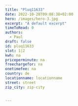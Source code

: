 ```yaml
---
title: "Pluq11633"
date: 2022-10-28T09:08:38+02:00
hero: /images/hero-3.jpg
excerpt: "A default excerpt"
timeToRead: 0
authors:
  - Paul
draft: false
id: pluq11633
slot: 1|2
kwh: na
priceperminute: na
freechargefor: na
onetimefee: na
country: de
locationname: locationname
street: street
zip_city: zip-city


---
```

